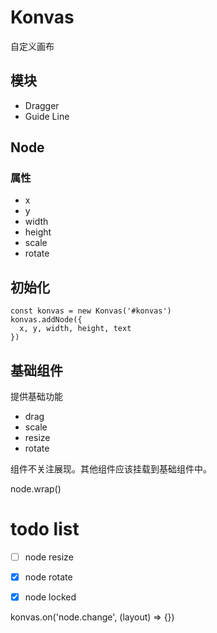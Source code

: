 # Konvas

自定义画布

## 模块

* Dragger
* Guide Line

## Node

### 属性

* x
* y
* width
* height
* scale
* rotate

## 初始化

```
const konvas = new Konvas('#konvas')
konvas.addNode({
  x, y, width, height, text
})
```

## 基础组件

提供基础功能

* drag
* scale
* resize
* rotate

组件不关注展现。其他组件应该挂载到基础组件中。

node.wrap()

# todo list

-  [ ] node resize
-  [x] node rotate
-  [x] node locked


konvas.on('node.change', (layout) => {})
